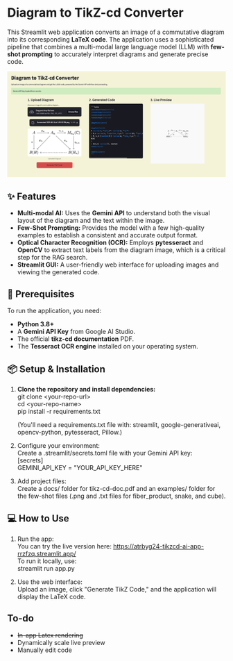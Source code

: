 # **Diagram to TikZ-cd Converter**

This Streamlit web application converts an image of a commutative diagram into its corresponding **LaTeX code**. The application uses a sophisticated pipeline that combines a multi-modal large language model (LLM) with **few-shot prompting** to accurately interpret diagrams and generate precise code.

![tikzcd-ai example image](example.png)

## **✨ Features**

* **Multi-modal AI:** Uses the **Gemini API** to understand both the visual layout of the diagram and the text within the image.  
* **Few-Shot Prompting:** Provides the model with a few high-quality examples to establish a consistent and accurate output format.  
* **Optical Character Recognition (OCR):** Employs **pytesseract** and **OpenCV** to extract text labels from the diagram image, which is a critical step for the RAG search.  
* **Streamlit GUI:** A user-friendly web interface for uploading images and viewing the generated code.

## **🚀 Prerequisites**

To run the application, you need:

* **Python 3.8+**  
* A **Gemini API Key** from Google AI Studio.  
* The official **tikz-cd documentation** PDF.  
* The **Tesseract OCR engine** installed on your operating system.

## **📦 Setup & Installation**

1. **Clone the repository and install dependencies:**  
   git clone \<your-repo-url\>  
   cd \<your-repo-name\>  
   pip install \-r requirements.txt

   (You'll need a requirements.txt file with: streamlit, google-generativeai, opencv-python, pytesseract, Pillow.)  
2. Configure your environment:  
   Create a .streamlit/secrets.toml file with your Gemini API key:  
   \[secrets\]  
   GEMINI\_API\_KEY \= "YOUR\_API\_KEY\_HERE"

3. Add project files:  
   Create a docs/ folder for tikz-cd-doc.pdf and an examples/ folder for the few-shot files (.png and .txt files for fiber\_product, snake, and cube).

## **💻 How to Use**

1. Run the app:  
   You can try the live version here: https://atrbyg24-tikzcd-ai-app-rrzfzq.streamlit.app/  
   To run it locally, use:  
   streamlit run app.py

2. Use the web interface:  
   Upload an image, click "Generate TikZ Code," and the application will display the LaTeX code.

## **To-do**

* ~~In-app Latex rendering~~
* Dynamically scale live preview
* Manually edit code
